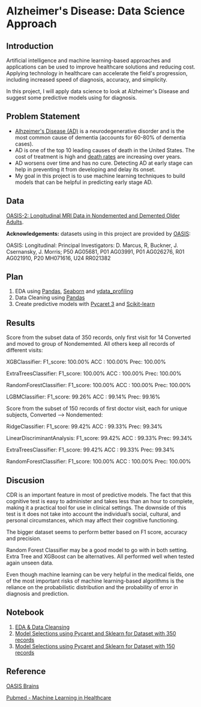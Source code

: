 # Alzheimer's Disease: Data Science Approach

## Introduction
Artificial intelligence and machine learning-based approaches and applications can be used to improve healthcare solutions and reducing cost. Applying technology in healthcare can accelerate the field's progression, including increased speed of diagnosis, accuracy, and simplicity.

In this project, I will apply data science to look at Alzheimer's Disease and suggest some predictive models using for diagnosis.


## Problem Statement
- [Alhzeimer's Disease (AD)](https://www.cdc.gov/aging/aginginfo/alzheimers.htm) is a neurodegenerative disorder and is the most common cause of dementia (accounts for 60-80% of dementia cases).
- AD is one of the top 10 leading causes of death in the United States. The cost of treatment is high and [death rates](https://www.cdc.gov/nchs/data/databriefs/db116.pdf) are increasing over years.
- AD worsens over time and has no cure. Detecting AD at early stage can help in preventing it from developing and delay its onset.
- My goal in this project is to use machine learning techniques to build models that can be helpful in predicting early stage AD.

## Data

[OASIS-2: Longitudinal MRI Data in Nondemented and Demented Older Adults](https://www.oasis-brains.org/#data).

<b>Acknowledgements:</b> datasets using in this project are provided by [OASIS](https://www.oasis-brains.org/#data):

 OASIS: Longitudinal: Principal Investigators: D. Marcus, R, Buckner, J. Csernansky, J. Morris; P50 AG05681, P01 AG03991, P01 AG026276, R01 AG021910, P20 MH071616, U24 RR021382


## Plan
1. EDA using [Pandas](https://pandas.pydata.org/), [Seaborn](https://seaborn.pydata.org/) and [ydata_profiling](https://pypi.org/project/ydata-profiling/)
2. Data Cleaning using [Pandas](https://pandas.pydata.org/)
3. Create predictive models with [Pycaret 3](https://pycaret.org/) and [Scikit-learn](https://scikit-learn.org/stable/)


## Results

Score from the subset data of 350 records, only first visit for 14 Converted and moved to group of Nondememted. All others keep all records of different visits:

XGBClassifier:
F1_score: 100.00%
ACC : 100.00%
Prec: 100.00%

ExtraTreesClassifier:
F1_score: 100.00%
ACC : 100.00%
Prec: 100.00%

RandomForestClassifier:
F1_score: 100.00%
ACC : 100.00%
Prec: 100.00%

LGBMClassifier:
F1_score: 99.26%
ACC : 99.14%
Prec: 99.16%

Score from the subset of 150 records of first doctor visit, each for unique subjects, Converted --> Nondemented:

RidgeClassifier:
F1_score: 99.42%
ACC : 99.33%
Prec: 99.34%

LinearDiscriminantAnalysis:
F1_score: 99.42%
ACC : 99.33%
Prec: 99.34%

ExtraTreesClassifier:
F1_score: 99.42%
ACC : 99.33%
Prec: 99.34%

RandomForestClassifier:
F1_score: 100.00%
ACC : 100.00%
Prec: 100.00%

## Discusion

CDR is an important feature in most of predictive models. The fact that this cognitive test is easy to administer and takes less than an hour to complete, making it a practical tool for use in clinical settings. The downside of this test is it does not take into account the individual’s social, cultural, and personal circumstances, which may affect their cognitive functioning.

The bigger dataset seems to perform better based on F1 score, accuracy and precision.

Random Forest Classifier may be a good model to go with in both setting. Extra Tree and XGBoost can be alternatives. All performed well when tested again unseen data.

Even though machine learning can be very helpful in the medical fields, one of the most important risks of machine learning-based algorithms is the reliance on the probabilistic distribution and the probability of error in diagnosis and prediction.

## Notebook
1. [EDA & Data Cleansing](https://github.com/halethithu/Capstone/blob/main/Code/01_Alzheimers_Disease_EDA_and_%20DataCleansing.ipynb)
2. [Model Selections using Pycaret and Sklearn for Dataset with 350 records](https://github.com/halethithu/Capstone/blob/main/Code/03_AD_Model_Selections_350.ipynb)
3. [Model Selections using Pycaret and Sklearn for Dataset with 150 records](https://github.com/halethithu/Capstone/blob/main/Code/04_AD_Model_Selections_150.ipynb)

## Reference
[OASIS Brains](https://www.oasis-brains.org/#data)

[Pubmed - Machine Learning in Healthcare](https://www.ncbi.nlm.nih.gov/pmc/articles/PMC8822225/)

